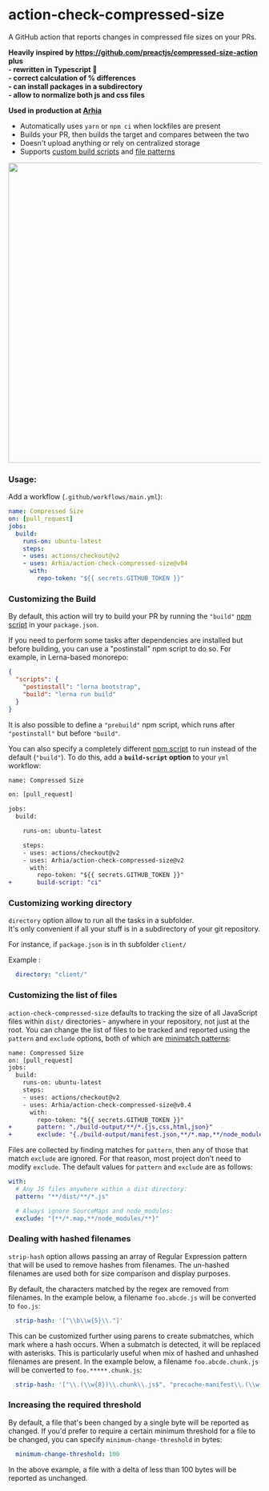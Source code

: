 # action-check-compressed-size

A GitHub action that reports changes in compressed file sizes on your PRs.

**Heavily inspired by https://github.com/preactjs/compressed-size-action plus**  
**- rewritten in Typescript 🎉**  
**- correct calculation of % differences**  
**- can install packages in a subdirectory**  
**- allow to normalize both js and css files**  

**Used in production at [Arhia](https://github.com/Arhia)**  

- Automatically uses `yarn` or `npm ci` when lockfiles are present
- Builds your PR, then builds the target and compares between the two
- Doesn't upload anything or rely on centralized storage
- Supports [custom build scripts](#customizing-the-build) and [file patterns](#customizing-the-list-of-files)


<img width="600" src="https://user-images.githubusercontent.com/7466144/91588082-eb759680-e957-11ea-8655-23d7fab71217.png">

### Usage:

Add a workflow (`.github/workflows/main.yml`):

```yaml
name: Compressed Size
on: [pull_request]
jobs:
  build:
    runs-on: ubuntu-latest
    steps:
    - uses: actions/checkout@v2
    - uses: Arhia/action-check-compressed-size@v04
      with:
        repo-token: "${{ secrets.GITHUB_TOKEN }}"
```

### Customizing the Build

By default, this action will try to build your PR by running the `"build"` [npm script](https://docs.npmjs.com/misc/scripts) in your `package.json`.

If you need to perform some tasks after dependencies are installed but before building, you can use a "postinstall" npm script to do so. For example, in Lerna-based monorepo:

```json
{
  "scripts": {
    "postinstall": "lerna bootstrap",
    "build": "lerna run build"
  }
}
```

It is also possible to define a `"prebuild"` npm script, which runs after `"postinstall"` but before `"build"`.

You can also specify a completely different [npm script](https://docs.npmjs.com/misc/scripts) to run instead of the default (`"build"`). To do this, add a **`build-script` option** to your `yml` workflow:

```diff
name: Compressed Size

on: [pull_request]

jobs:
  build:

    runs-on: ubuntu-latest

    steps:
    - uses: actions/checkout@v2
    - uses: Arhia/action-check-compressed-size@v2
      with:
        repo-token: "${{ secrets.GITHUB_TOKEN }}"
+       build-script: "ci"
```

### Customizing working directory

`directory` option allow to run all the tasks in a subfolder.  
It's only convenient if all your stuff is in a subdirectory of your git repository.  

For instance, if `package.json` is in th subfolder `client/`

Example : 

```yaml
  directory: "client/"
```

### Customizing the list of files

`action-check-compressed-size` defaults to tracking the size of all JavaScript files within `dist/` directories - anywhere in your repository, not just at the root. You can change the list of files to be tracked and reported using the `pattern` and `exclude` options, both of which are [minimatch patterns](https://github.com/motemen/minimatch-cheat-sheet/blob/master/README.md):

```diff
name: Compressed Size
on: [pull_request]
jobs:
  build:
    runs-on: ubuntu-latest
    steps:
    - uses: actions/checkout@v2
    - uses: Arhia/action-check-compressed-size@v0.4
      with:
        repo-token: "${{ secrets.GITHUB_TOKEN }}"
+       pattern: "./build-output/**/*.{js,css,html,json}"
+       exclude: "{./build-output/manifest.json,**/*.map,**/node_modules/**}"
```

Files are collected by finding matches for `pattern`, then any of those that match `exclude` are ignored. For that reason, most project don't need to modify `exclude`. The default values for `pattern` and `exclude` are as follows:

```yaml
with:
  # Any JS files anywhere within a dist directory:
  pattern: "**/dist/**/*.js"

  # Always ignore SourceMaps and node_modules:
  exclude: "{**/*.map,**/node_modules/**}"
```

### Dealing with hashed filenames

`strip-hash` option allows passing an array of Regular Expression pattern that will be used to remove hashes from filenames. The un-hashed filenames are used both for size comparison and display purposes.

By default, the characters matched by the regex are removed from filenames.
In the example below, a filename `foo.abcde.js` will be converted to `foo.js`:

```yaml
  strip-hash: '["\\b\\w{5}\\."]'
```

This can be customized further using parens to create submatches, which mark where a hash occurs. When a submatch is detected, it will be replaced with asterisks. This is particularly useful when mix of hashed and unhashed filenames are present.
In the example below, a filename `foo.abcde.chunk.js` will be converted to `foo.*****.chunk.js`:

```yaml
  strip-hash: '["\\.(\\w{8})\\.chunk\\.js$", "precache-manifest\\.(\\w{32})\\.js$", "runtime-main\\.(\\w{8})\\.js$", "\\.(\\w{8})\\.chunk\\.css$"]'

```

### Increasing the required threshold

By default, a file that's been changed by a single byte will be reported as changed. If you'd prefer to require a certain minimum threshold for a file to be changed, you can specify `minimum-change-threshold` in bytes:

```yaml
  minimum-change-threshold: 100
```

In the above example, a file with a delta of less than 100 bytes will be reported as unchanged.
